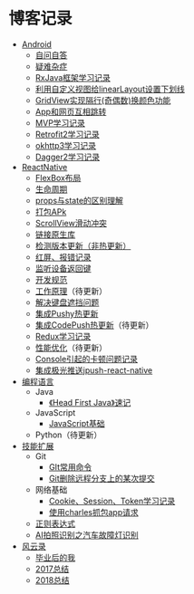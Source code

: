 # 博客记录

- [Android](https://lyichao.github.io/category/#/Android)
  - [自问自答](<https://lyichao.github.io/android/2017/10/10/Android%E5%BC%80%E5%8F%91-%E8%87%AA%E9%97%AE%E8%87%AA%E7%AD%94/>)
  - [疑难杂症](<https://lyichao.github.io/android/2018/02/02/Android%E5%BC%80%E5%8F%91-%E7%96%91%E9%9A%BE%E6%9D%82%E7%97%87/>)
  - [RxJava框架学习记录](https://lyichao.github.io/android/2018/04/26/Android%E5%BC%80%E5%8F%91-RxJava%E6%A1%86%E6%9E%B6%E5%AD%A6%E4%B9%A0%E8%AE%B0%E5%BD%95/)
  - [利用自定义视图给linearLayout设置下划线](https://lyichao.github.io/android/2018/12/12/Android%E5%BC%80%E5%8F%91-%E5%88%A9%E7%94%A8%E8%87%AA%E5%AE%9A%E4%B9%89%E8%A7%86%E5%9B%BE%E7%BB%99linearLayout%E8%AE%BE%E7%BD%AE%E4%B8%8B%E5%88%92%E7%BA%BF/)
  - [GridView实现隔行(奇偶数)换颜色功能](https://lyichao.github.io/android/2018/12/12/Android%E5%BC%80%E5%8F%91-GridView%E5%AE%9E%E7%8E%B0%E9%9A%94%E8%A1%8C(%E5%A5%87%E5%81%B6%E6%95%B0)%E6%8D%A2%E9%A2%9C%E8%89%B2%E5%8A%9F%E8%83%BD/)
  - [App和网页互相跳转](https://lyichao.github.io/android/2018/12/15/Android%E5%BC%80%E5%8F%91-App%E5%92%8C%E7%BD%91%E9%A1%B5%E4%BA%92%E7%9B%B8%E8%B7%B3%E8%BD%AC/)
  - [MVP学习记录](https://lyichao.github.io/android/2019/01/21/Android%E5%BC%80%E5%8F%91-MVP%E6%A1%86%E6%9E%B6%E5%AD%A6%E4%B9%A0%E8%AE%B0%E5%BD%95/)
  - [Retrofit2学习记录](<https://lyichao.github.io/android/2019/01/25/Android%E5%BC%80%E5%8F%91-Retrofit2%E5%AD%A6%E4%B9%A0%E8%AE%B0%E5%BD%95/>)
  - [okhttp3学习记录]()
  - [Dagger2学习记录](<https://lyichao.github.io/android/2019/01/26/Android%E5%BC%80%E5%8F%91-Dagger2%E5%AD%A6%E4%B9%A0%E8%AE%B0%E5%BD%95/>)
- [ReactNative](https://lyichao.github.io/category/#/ReactNative)
  - [FlexBox布局](https://lyichao.github.io/reactnative/2017/08/10/ReactNative%E5%BC%80%E5%8F%91-FlexBox%E5%B8%83%E5%B1%80/)
  - [生命周期](https://lyichao.github.io/reactnative/2017/08/10/ReactNative%E5%BC%80%E5%8F%91-%E7%94%9F%E5%91%BD%E5%91%A8%E6%9C%9F/)
  - [props与state的区别理解](https://lyichao.github.io/reactnative/2017/08/15/ReactNative%E5%BC%80%E5%8F%91-props%E4%B8%8Estate%E7%9A%84%E5%8C%BA%E5%88%AB%E7%90%86%E8%A7%A3/)
  - [打包APk](https://lyichao.github.io/reactnative/2017/08/20/ReactNative%E5%BC%80%E5%8F%91-%E6%89%93%E5%8C%85APk/)
  - [ScrollView滑动冲突](https://lyichao.github.io/reactnative/2017/08/22/ReactNative%E5%BC%80%E5%8F%91-ScrollView%E6%BB%91%E5%8A%A8%E5%86%B2%E7%AA%81/)
  - [链接原生库](https://lyichao.github.io/reactnative/2017/11/14/ReactNative%E5%BC%80%E5%8F%91-%E9%93%BE%E6%8E%A5%E5%8E%9F%E7%94%9F%E5%BA%93/)
  - [检测版本更新（非热更新）](https://lyichao.github.io/reactnative/2017/12/06/ReactNative%E5%BC%80%E5%8F%91-%E6%A3%80%E6%B5%8B%E7%89%88%E6%9C%AC%E6%9B%B4%E6%96%B0-%E9%9D%9E%E7%83%AD%E6%9B%B4%E6%96%B0/)
  - [红屏、报错记录](https://lyichao.github.io/reactnative/2017/12/07/ReactNative%E5%BC%80%E5%8F%91-%E7%BA%A2%E5%B1%8F-%E6%8A%A5%E9%94%99%E8%AE%B0%E5%BD%95/)
  - [监听设备返回键](https://lyichao.github.io/reactnative/2017/12/10/ReactNative%E5%BC%80%E5%8F%91-%E7%9B%91%E5%90%AC%E8%AE%BE%E5%A4%87%E8%BF%94%E5%9B%9E%E9%94%AE/)
  - [开发规范](https://lyichao.github.io/reactnative/2018/01/01/ReactNative%E5%BC%80%E5%8F%91-%E5%BC%80%E5%8F%91%E8%A7%84%E8%8C%83/)
  - [工作原理](https://lyichao.github.io/reactnative/2018/01/05/ReactNative%E5%BC%80%E5%8F%91-%E5%B7%A5%E4%BD%9C%E5%8E%9F%E7%90%86/)（待更新）
  - [解决键盘遮挡问题](https://lyichao.github.io/reactnative/2018/02/07/ReactNative%E5%BC%80%E5%8F%91-%E8%A7%A3%E5%86%B3%E9%94%AE%E7%9B%98%E9%81%AE%E6%8C%A1%E9%97%AE%E9%A2%98/)
  - [集成Pushy热更新](https://lyichao.github.io/reactnative/2018/03/13/ReactNative%E5%BC%80%E5%8F%91-%E9%9B%86%E6%88%90Pushy%E7%83%AD%E6%9B%B4%E6%96%B0/)
  - [集成CodePush热更新](https://lyichao.github.io/reactnative/2018/03/15/ReactNative%E5%BC%80%E5%8F%91-%E9%9B%86%E6%88%90CodePush%E7%83%AD%E6%9B%B4%E6%96%B0/)（待更新）
  - [Redux学习记录](https://lyichao.github.io/reactnative/2018/05/07/ReactNative%E5%BC%80%E5%8F%91-Redux%E5%AD%A6%E4%B9%A0%E8%AE%B0%E5%BD%95/)
  - [性能优化](https://lyichao.github.io/reactnative/2018/05/10/ReactNative%E5%BC%80%E5%8F%91-%E6%80%A7%E8%83%BD%E4%BC%98%E5%8C%96/)（待更新）
  - [Console引起的卡顿问题记录](https://lyichao.github.io/reactnative/2018/12/03/ReactNative%E5%BC%80%E5%8F%91-Console%E5%BC%95%E8%B5%B7%E7%9A%84%E5%8D%A1%E9%A1%BF%E9%97%AE%E9%A2%98%E8%AE%B0%E5%BD%95/)
  - [集成极光推送jpush-react-native](https://lyichao.github.io/reactnative/2018/12/07/ReactNative%E5%BC%80%E5%8F%91-%E9%9B%86%E6%88%90%E6%9E%81%E5%85%89%E6%8E%A8%E9%80%81jpush-react-native/)
- [编程语言](https://lyichao.github.io/category/#/%E7%BC%96%E7%A8%8B%E8%AF%AD%E8%A8%80)
  - Java
    - [《Head First Java》速记](https://lyichao.github.io/%E7%BC%96%E7%A8%8B%E8%AF%AD%E8%A8%80/2017/10/14/Java%E5%AD%A6%E4%B9%A0-Head-First-Java-%E9%80%9F%E8%AE%B0/)
  - JavaScript
    - [JavaScript基础](https://lyichao.github.io/%E7%BC%96%E7%A8%8B%E8%AF%AD%E8%A8%80/2019/03/10/JavaScript%E5%9F%BA%E7%A1%80)
  - Python（待更新）
- [技能扩展](https://lyichao.github.io/category/#/%E8%AE%A1%E7%AE%97%E6%9C%BA%E6%8A%80%E8%83%BD)
  - Git
    - [GIt常用命令](https://lyichao.github.io/%E8%AE%A1%E7%AE%97%E6%9C%BA%E6%8A%80%E8%83%BD/2017/11/11/GIt%E5%B8%B8%E7%94%A8%E5%91%BD%E4%BB%A4/)
    - [Git删除远程分支上的某次提交](https://lyichao.github.io/%E8%AE%A1%E7%AE%97%E6%9C%BA%E6%8A%80%E8%83%BD/2019/01/16/Git%E5%88%A0%E9%99%A4%E8%BF%9C%E7%A8%8B%E5%88%86%E6%94%AF%E4%B8%8A%E7%9A%84%E6%9F%90%E6%AC%A1%E6%8F%90%E4%BA%A4/)
  - 网络基础
    - [Cookie、Session、Token学习记录](https://lyichao.github.io/%E8%AE%A1%E7%AE%97%E6%9C%BA%E6%8A%80%E8%83%BD/2018/01/12/Cookie-Session-Token%E5%AD%A6%E4%B9%A0%E8%AE%B0%E5%BD%95/)
    - [使用charles抓包app请求](https://lyichao.github.io/%E8%AE%A1%E7%AE%97%E6%9C%BA%E6%8A%80%E8%83%BD/2018/12/05/%E4%BD%BF%E7%94%A8charles%E6%8A%93%E5%8C%85app%E8%AF%B7%E6%B1%82/)
  - [正则表达式](https://lyichao.github.io/%E8%AE%A1%E7%AE%97%E6%9C%BA%E6%8A%80%E8%83%BD/2018/10/05/%E6%AD%A3%E5%88%99%E8%A1%A8%E8%BE%BE%E5%BC%8F/)
  - [AI拍照识别之汽车故障灯识别](https://lyichao.github.io/%E8%AE%A1%E7%AE%97%E6%9C%BA%E6%8A%80%E8%83%BD/2019/02/02/AI%E6%8B%8D%E7%85%A7%E8%AF%86%E5%88%AB%E4%B9%8B%E6%B1%BD%E8%BD%A6%E6%95%85%E9%9A%9C%E7%81%AF%E8%AF%86%E5%88%AB/)
- [风云录](https://lyichao.github.io/category/#/%E9%A3%8E%E4%BA%91%E5%BD%95)
  - [毕业后的我](https://lyichao.github.io/%E9%A3%8E%E4%BA%91%E5%BD%95/2017/09/28/%E6%AF%95%E4%B8%9A%E5%90%8E%E7%9A%84%E6%88%91/)
  - [2017总结](https://lyichao.github.io/%E9%A3%8E%E4%BA%91%E5%BD%95/2018/01/25/2017%E6%80%BB%E7%BB%93/)
  - [2018总结](https://lyichao.github.io/%E9%A3%8E%E4%BA%91%E5%BD%95/2019/01/21/2018%E6%80%BB%E7%BB%93/)
